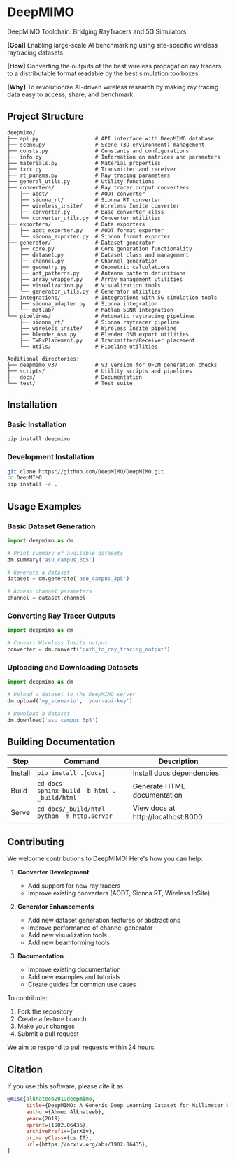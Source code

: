 # DeepMIMO
DeepMIMO Toolchain: Bridging RayTracers and 5G Simulators

**[Goal]** Enabling large-scale AI benchmarking using site-specific wireless raytracing datasets.

**[How]** Converting the outputs of the best wireless propagation ray tracers to a distributable format readable by the best simulation toolboxes. 

**[Why]** To revolutionize AI-driven wireless research by making ray tracing data easy to access, share, and benchmark.

## Project Structure
```
deepmimo/
├── api.py                  # API interface with DeepMIMO database
├── scene.py                # Scene (3D environment) management
├── consts.py               # Constants and configurations
├── info.py                 # Information on matrices and parameters
├── materials.py            # Material properties
├── txrx.py                 # Transmitter and receiver
├── rt_params.py            # Ray tracing parameters
├── general_utils.py        # Utility functions
├── converters/             # Ray tracer output converters
│   ├── aodt/               # AODT converter
│   ├── sionna_rt/          # Sionna RT converter
│   ├── wireless_insite/    # Wireless Insite converter
│   ├── converter.py        # Base converter class
│   └── converter_utils.py  # Converter utilities
├── exporters/              # Data exporters
│   ├── aodt_exporter.py    # AODT format exporter
│   └── sionna_exporter.py  # Sionna format exporter
├── generator/              # Dataset generator
│   ├── core.py             # Core generation functionality
│   ├── dataset.py          # Dataset class and management
│   ├── channel.py          # Channel generation
│   ├── geometry.py         # Geometric calculations
│   ├── ant_patterns.py     # Antenna pattern definitions
│   ├── array_wrapper.py    # Array management utilities
│   ├── visualization.py    # Visualization tools
│   └── generator_utils.py  # Generator utilities
├── integrations/           # Integrations with 5G simulation tools
│   ├── sionna_adapter.py   # Sionna integration
│   └── matlab/             # Matlab 5GNR integration
└── pipelines/              # Automatic raytracing pipelines
    ├── sionna_rt/          # Sionna raytracer pipeline
    ├── wireless_insite/    # Wireless Insite pipeline
    ├── blender_osm.py      # Blender OSM export utilities
    ├── TxRxPlacement.py    # Transmitter/Receiver placement
    └── utils/              # Pipeline utilities

Additional directories:
├── deepmimo_v3/            # V3 Version for OFDM generation checks
├── scripts/                # Utility scripts and pipelines
├── docs/                   # Documentation
└── test/                   # Test suite
```

## Installation

### Basic Installation
```bash
pip install deepmimo
```

### Development Installation
```bash
git clone https://github.com/DeepMIMO/DeepMIMO.git
cd DeepMIMO
pip install -e .
```

## Usage Examples

### Basic Dataset Generation
```python
import deepmimo as dm

# Print summary of available datasets
dm.summary('asu_campus_3p5')

# Generate a dataset
dataset = dm.generate('asu_campus_3p5')

# Access channel parameters
channel = dataset.channel
```

### Converting Ray Tracer Outputs
```python
import deepmimo as dm

# Convert Wireless Insite output
converter = dm.convert('path_to_ray_tracing_output')
```

### Uploading and Downloading Datasets
```python
import deepmimo as dm

# Upload a dataset to the DeepMIMO server
dm.upload('my_scenario', 'your-api-key')

# Download a dataset
dm.download('asu_campus_3p5')
```

## Building Documentation

| Step    | Command                                           | Description                       |
|---------|---------------------------------------------------|-----------------------------------|
| Install | `pip install .[docs]`                             | Install docs dependencies         |
| Build   | `cd docs`<br>`sphinx-build -b html . _build/html` | Generate HTML documentation       |
| Serve   | `cd docs/_build/html`<br>`python -m http.server`  | View docs at http://localhost:8000|

## Contributing

We welcome contributions to DeepMIMO! Here's how you can help:

1. **Converter Development**
   - Add support for new ray tracers
   - Improve existing converters (AODT, Sionna RT, Wireless InSite)

2. **Generator Enhancements**
   - Add new dataset generation features or abstractions
   - Improve performance of channel generator
   - Add new visualization tools
   - Add new beamforming tools

3. **Documentation**
   - Improve existing documentation
   - Add new examples and tutorials
   - Create guides for common use cases

To contribute:
1. Fork the repository
2. Create a feature branch
3. Make your changes
4. Submit a pull request

We aim to respond to pull requests within 24 hours.

## Citation

If you use this software, please cite it as:

```bibtex
@misc{alkhateeb2019deepmimo,
      title={DeepMIMO: A Generic Deep Learning Dataset for Millimeter Wave and Massive MIMO Applications}, 
      author={Ahmed Alkhateeb},
      year={2019},
      eprint={1902.06435},
      archivePrefix={arXiv},
      primaryClass={cs.IT},
      url={https://arxiv.org/abs/1902.06435}, 
}
```
